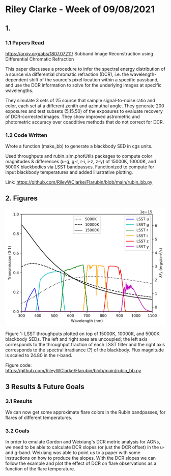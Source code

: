 # Riley Clarke - Week of 09/08/2021

## 1. 

### 1.1 Papers Read
<https://arxiv.org/abs/1807.07211/> Subband Image Reconstruction using Differential Chromatic Refraction

This paper discusses a procedure to infer the spectral energy distribution of a source via differential chromatic refraction (DCR), i.e. the wavelength-dependent shift of the source's pixel location within a specific passband, and use the DCR information to solve for the underlying images at specific wavelengths.

They simulate 3 sets of 25 source that sample signal-to-noise ratio and color, each set at a different zenith and azimuthal angle. They generate 200 exposures and test subsets (5,15,50) of the exposures to evaluate recovery of DCR-corrected images. They show improved astrometric and photometric accuracy over coadditive methods that do not correct for DCR. 

### 1.2 Code Written

Wrote a function (make_bb) to generate a blackbody SED in cgs units.

Used throughputs and rubin_sim.photUtils packages to compute color magnitudes & differences (u-g, g-r, r-i, i-z, z-y) of 15000K, 10000K, and 5000K blackbodies via LSST bandpasses. Functionized to compute for input blackbody temperatures and added illustrative plotting.

Link: https://github.com/RileyWClarke/Flarubin/blob/main/rubin_bb.py

## 2. Figures

![](https://github.com/RileyWClarke/Flarubin/blob/main/Figures/bb_passbands.png?raw=true)

Figure 1:  LSST throughputs plotted on top of 15000K, 10000K, and 5000K blackbody SEDs. The left and right axes are uncoupled; the left axis corresponds to the throughput fraction of each LSST filter and the right axis corresponds to the spectral irradiance (?) of the blackbody. Flux magnitude is scaled to 24.80 in the r-band.

Figure code: https://github.com/RileyWClarke/Flarubin/blob/main/rubin_bb.py

## 3 Results & Future Goals

### 3.1 Results

We can now get some approximate flare colors in the Rubin bandpasses, for flares of different temperatures.

### 3.2 Goals

In order to emulate Gordon and Weixiang's DCR metric analysis for AGNs, we need to be able to calculate DCR slopes (or just the DCR offset) in the u- and g-band. Weixiang was able to point us to a paper with some instructions on how to produce the slopes. With the DCR slopes we can follow the example and plot the effect of DCR on flare observations as a function of the flare temperature. 